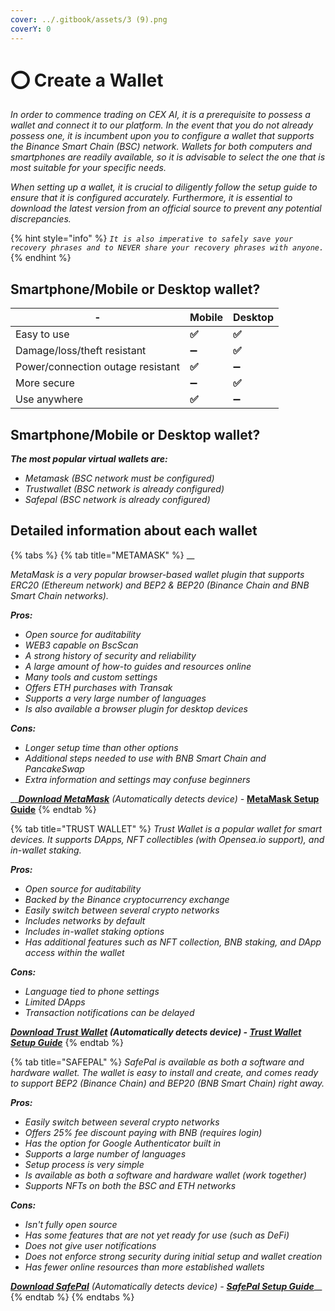```yaml
---
cover: ../.gitbook/assets/3 (9).png
coverY: 0
---
```


# ⭕ Create a Wallet

_In order to commence trading on CEX AI, it is a prerequisite to possess a wallet and connect it to our platform. In the event that you do not already possess one, it is incumbent upon you to configure a wallet that supports the Binance Smart Chain (BSC) network. Wallets for both computers and smartphones are readily available, so it is advisable to select the one that is most suitable for your specific needs._

_When setting up a wallet, it is crucial to diligently follow the setup guide to ensure that it is configured accurately. Furthermore, it is essential to download the latest version from an official source to prevent any potential discrepancies._&#x20;

{% hint style="info" %}
_`It is also imperative to safely save your recovery phrases and to NEVER share your recovery phrases with anyone.`_
{% endhint %}

## Smartphone/Mobile or Desktop wallet? <a href="#carteira-para-smartphone-ou-computador" id="carteira-para-smartphone-ou-computador"></a>

| -                                 | Mobile | Desktop |
| --------------------------------- | ------ | ------- |
| Easy to use                       | **✅**  | **✅**   |
| Damage/loss/theft resistant       | ➖      | **✅**   |
| Power/connection outage resistant | **✅**  | ➖       |
| More secure                       | ➖      | **✅**   |
| Use anywhere                      | **✅**  | ➖       |

## Smartphone/Mobile or Desktop wallet? <a href="#carteira-para-smartphone-ou-computador" id="carteira-para-smartphone-ou-computador"></a>

_**The most popular virtual wallets are:**_

* _Metamask (BSC network must be configured)_
* _Trustwallet (BSC network is already configured)_
* _Safepal (BSC network is already configured)_

## Detailed information about each wallet

{% tabs %}
{% tab title="METAMASK" %}
__

_MetaMask is a very popular browser-based wallet plugin that supports ERC20 (Ethereum network) and BEP2 & BEP20 (Binance Chain and BNB Smart Chain networks)._

_​**Pros:**_

* _Open source for auditability_
* _WEB3 capable on BscScan_
* _A strong history of security and reliability_
* _A large amount of how-to guides and resources online_
* _Many tools and custom settings_
* _Offers ETH purchases with Transak_
* _Supports a very large number of languages_
* _Is also available a browser plugin for desktop devices_

_**Cons:**_

* _Longer setup time than other options_
* _Additional steps needed to use with BNB Smart Chain and PancakeSwap_
* _Extra information and settings may confuse beginners_

__[_**Download MetaMask**_](https://metamask.io/download.html) _(Automatically detects device) -_ [**MetaMask Setup Guide**](https://academy.binance.com/en/articles/connecting-metamask-to-binance-smart-chain)
{% endtab %}

{% tab title="TRUST WALLET" %}
_Trust Wallet is a popular wallet for smart devices. It supports DApps, NFT collectibles (with Opensea.io support), and in-wallet staking._

_**Pros:**_

* _Open source for auditability_
* _Backed by the Binance cryptocurrency exchange_
* _Easily switch between several crypto networks_
* _Includes networks by default_
* _Includes in-wallet staking options_
* _Has additional features such as NFT collection, BNB staking, and DApp access within the wallet_

_**Cons:**_

* _Language tied to phone settings_
* _Limited DApps_
* _Transaction notifications can be delayed_

__[_**Download Trust Wallet**_](https://trustwallet.com) _(Automatically detects device) -_ [_**Trust Wallet Setup Guide**_](https://www.binance.com/en/blog/421499824684901157/How-to-Set-Up-and-Use-Trust-Wallet-for-Binance-Smart-Chain)__
{% endtab %}

{% tab title="SAFEPAL" %}
_SafePal is available as both a software and hardware wallet. The wallet is easy to install and create, and comes ready to support BEP2 (Binance Chain) and BEP20 (BNB Smart Chain) right away._

_**Pros:**_

* _Easily switch between several crypto networks_
* _Offers 25% fee discount paying with BNB (requires login)_
* _Has the option for Google Authenticator built in_
* _Supports a large number of languages_
* _Setup process is very simple_
* _Is available as both a software and hardware wallet (work together)_
* _Supports NFTs on both the BSC and ETH networks_

_**Cons:**_

* _Isn't fully open source_
* _Has some features that are not yet ready for use (such as DeFi)_
* _Does not give user notifications_
* _Does not enforce strong security during initial setup and wallet creation_
* _Has fewer online resources than more established wallets_

_​_[_**Download SafePal**_](https://safepal.io/download) _(Automatically detects device) -_ [_**SafePal Setup Guide**_](https://blog.safepal.io/binance-smart-chain-x-safepal/)__
{% endtab %}
{% endtabs %}
